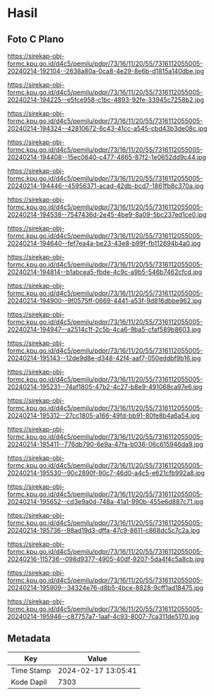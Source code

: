 # Hasil

## Foto C Plano

https://sirekap-obj-formc.kpu.go.id/d4c5/pemilu/pdpr/73/16/11/20/55/7316112055005-20240214-192104--2638a80a-0ca8-4e29-8e6b-d1815a140dbe.jpg

https://sirekap-obj-formc.kpu.go.id/d4c5/pemilu/pdpr/73/16/11/20/55/7316112055005-20240214-194225--e5fce958-c1bc-4893-92fe-33945c7258b2.jpg

https://sirekap-obj-formc.kpu.go.id/d4c5/pemilu/pdpr/73/16/11/20/55/7316112055005-20240214-194324--42810672-6c43-41cc-a545-cbd43b3de08c.jpg

https://sirekap-obj-formc.kpu.go.id/d4c5/pemilu/pdpr/73/16/11/20/55/7316112055005-20240214-194408--15ec0640-c477-4865-87f2-1e0652dd9c44.jpg

https://sirekap-obj-formc.kpu.go.id/d4c5/pemilu/pdpr/73/16/11/20/55/7316112055005-20240214-194446--45956371-acad-42db-bcd7-1861fb8c370a.jpg

https://sirekap-obj-formc.kpu.go.id/d4c5/pemilu/pdpr/73/16/11/20/55/7316112055005-20240214-194538--7547436d-2e45-4be9-8a09-5bc237ed1ce0.jpg

https://sirekap-obj-formc.kpu.go.id/d4c5/pemilu/pdpr/73/16/11/20/55/7316112055005-20240214-194640--fef7ea4a-be23-43e8-b99f-fb112694b4a0.jpg

https://sirekap-obj-formc.kpu.go.id/d4c5/pemilu/pdpr/73/16/11/20/55/7316112055005-20240214-194814--b1abcea5-fbde-4c9c-a9b5-546b7462cfcd.jpg

https://sirekap-obj-formc.kpu.go.id/d4c5/pemilu/pdpr/73/16/11/20/55/7316112055005-20240214-194900--9f0575ff-0669-4441-a53f-9d816dbbe962.jpg

https://sirekap-obj-formc.kpu.go.id/d4c5/pemilu/pdpr/73/16/11/20/55/7316112055005-20240214-194947--a2514c1f-2c5b-4ca6-9ba5-cfaf589b8603.jpg

https://sirekap-obj-formc.kpu.go.id/d4c5/pemilu/pdpr/73/16/11/20/55/7316112055005-20240214-195143--12de9d8e-d348-42f4-aaf7-050eddbf9b16.jpg

https://sirekap-obj-formc.kpu.go.id/d4c5/pemilu/pdpr/73/16/11/20/55/7316112055005-20240214-195231--74af1805-47b2-4c27-b8e9-491068ca97e6.jpg

https://sirekap-obj-formc.kpu.go.id/d4c5/pemilu/pdpr/73/16/11/20/55/7316112055005-20240214-195312--27cc1805-a166-49fd-bb91-80fe8b4a6a54.jpg

https://sirekap-obj-formc.kpu.go.id/d4c5/pemilu/pdpr/73/16/11/20/55/7316112055005-20240214-195411--776db790-6e9a-47fa-b036-06c615946da9.jpg

https://sirekap-obj-formc.kpu.go.id/d4c5/pemilu/pdpr/73/16/11/20/55/7316112055005-20240214-195530--90c2890f-90c7-46d0-a4c5-e621cfb992a8.jpg

https://sirekap-obj-formc.kpu.go.id/d4c5/pemilu/pdpr/73/16/11/20/55/7316112055005-20240214-195652--cd3e9a0d-748a-41a1-990b-455e6d887c71.jpg

https://sirekap-obj-formc.kpu.go.id/d4c5/pemilu/pdpr/73/16/11/20/55/7316112055005-20240214-195736--98ad19d3-dffa-47c9-8611-c868dc5c7c2a.jpg

https://sirekap-obj-formc.kpu.go.id/d4c5/pemilu/pdpr/73/16/11/20/55/7316112055005-20240216-115736--098d9377-4905-40df-9207-5da4f4c5a8cb.jpg

https://sirekap-obj-formc.kpu.go.id/d4c5/pemilu/pdpr/73/16/11/20/55/7316112055005-20240214-195909--34324e76-d8b5-4bce-8828-9cff1ad18475.jpg

https://sirekap-obj-formc.kpu.go.id/d4c5/pemilu/pdpr/73/16/11/20/55/7316112055005-20240214-195946--c87757a7-1aaf-4c93-8007-7ca311de5170.jpg


## Metadata

| Key        | Value               |
| ---------- | ------------------- |
| Time Stamp | 2024-02-17 13:05:41 |
| Kode Dapil | 7303                |



